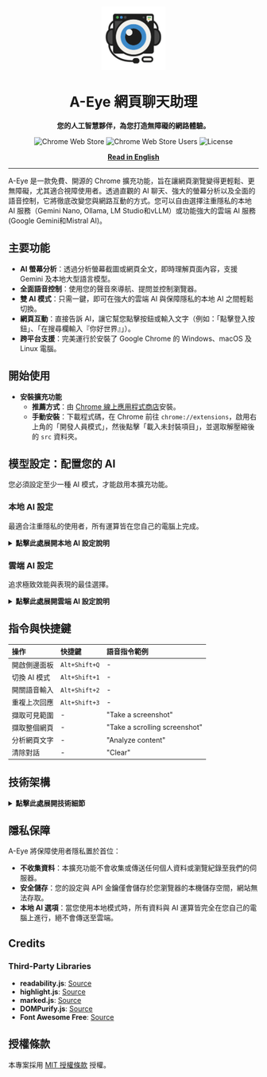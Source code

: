 <p align="center">
    <img src="images/A-Eye Web Chat Assistant Icon.png" alt="A-Eye Logo" width="128">
    <h1 align="center">A-Eye 網頁聊天助理</h1>
</p>

<p align="center">
    <strong>您的人工智慧夥伴，為您打造無障礙的網路體驗。</strong>
</p>

<div align="center">

![Chrome Web Store](https://img.shields.io/chrome-web-store/v/cdjignhknhdkldbjijipaaamodpfjflp?style=for-the-badge)
![Chrome Web Store Users](https://img.shields.io/chrome-web-store/users/cdjignhknhdkldbjijipaaamodpfjflp?style=for-the-badge)
![License](https://img.shields.io/github/license/vincentwun/A-Eye-Web-Chat-Assistant?style=for-the-badge)

</div>

<p align="center">
    <a href="./README.md"><strong>Read in English</strong></a>
</p>

---

A-Eye 是一款免費、開源的 Chrome 擴充功能，旨在讓網頁瀏覽變得更輕鬆、更無障礙，尤其適合視障使用者。透過直觀的 AI 聊天、強大的螢幕分析以及全面的語音控制，它將徹底改變您與網路互動的方式。您可以自由選擇注重隱私的本地 AI 服務（Gemini Nano, Ollama, LM Studio和vLLM）或功能強大的雲端 AI 服務 (Google Gemini和Mistral AI)。

## 主要功能

-   **AI 螢幕分析**：透過分析螢幕截圖或網頁全文，即時理解頁面內容，支援 Gemini 及本地大型語言模型。
-   **全面語音控制**：使用您的聲音來導航、提問並控制瀏覽器。
-   **雙 AI 模式**：只需一鍵，即可在強大的雲端 AI 與保障隱私的本地 AI 之間輕鬆切換。
-   **網頁互動**：直接告訴 AI，讓它幫您點擊按鈕或輸入文字（例如：「點擊登入按鈕」、「在搜尋欄輸入『你好世界』」）。
-   **跨平台支援**：完美運行於安裝了 Google Chrome 的 Windows、macOS 及 Linux 電腦。

## 開始使用

-   **安裝擴充功能**
    *   **推薦方式**：由 [Chrome 線上應用程式商店](https://chromewebstore.google.com/detail/a-eye-web-chat-assistant/cdjignhknhdkldbjijipaaamodpfjflp)安裝。
    *   **手動安裝**：下載程式碼，在 Chrome 前往 `chrome://extensions`，啟用右上角的「開發人員模式」，然後點擊「載入未封裝項目」，並選取解壓縮後的 `src` 資料夾。

## 模型設定：配置您的 AI

您必須設定至少一種 AI 模式，才能啟用本擴充功能。

### 本地 AI 設定

最適合注重隱私的使用者，所有運算皆在您自己的電腦上完成。

<details>
<summary><strong>點擊此處展開本地 AI 設定說明</strong></summary>

---

#### Ollama
1.  **安裝 [Ollama](https://ollama.com/)**。
2.  **設定 CORS 權限**：此步驟是為了讓擴充功能與 Ollama 通訊。
    *   **Windows**: 以系統管理員身分開啟 CMD，然後執行 `setx OLLAMA_ORIGINS "chrome-extension://*" /M`。
    *   **macOS/Linux**: 請參考 Ollama 的官方文件，設定 `OLLAMA_ORIGINS` 環境變數。
3.  **重新啟動 Ollama**，使新設定生效。
4.  **下載模型**：開啟您的終端機/CMD，根據您顯示卡的 VRAM 執行相應指令：
    *   **>= 6GB VRAM**: `ollama run gemma3:4b`
    *   **>= 10GB VRAM**: `ollama run gemma3:12b`
    *   **>= 20GB VRAM**: `ollama run gemma3:27b`
5.  在擴充功能的 **設定** 頁面，確保「Ollama Model Name」與您所安裝的模型一致。

---

#### LM Studio
1.  **安裝 [LM Studio](https://lmstudio.ai/)**。
2.  **下載模型**：
    *   在 LM Studio 中，前往「搜尋」頁面。
    *   搜尋 `google/gemma-3`。
    *   選擇適合您顯示卡 VRAM 的版本（例如 `google/gemma-3-4b`），然後點擊下載。
3.  **啟動本地伺服器**：
    *   前往 LM Studio 的「本地伺服器」頁面。
    *   選擇您剛剛下載的模型。
    *   點擊「啟動伺服器」。
4.  在擴充功能的 **設定** 頁面，確保「LM Studio Model Name」與您在 LM Studio 中使用的模型路徑一致（例如 `google/gemma-3-4b`）。

---

#### Gemini Nano

更多細節請參考 [Gemini Nano API](https://developer.chrome.com/docs/ai/prompt-api)。
注意：Gemini Nano 的 Multimodal 功能目前僅支援於 [Chrome Canary](https://www.google.com/chrome/canary/)。

1.  **開啟 `chrome://flags` 並啟用：**
    | 標記 | 設定值 |
    | :--- | :--- |
    | Prompt API for Gemini Nano | Enabled |
    | Prompt API for Gemini Nano with Multimodal Input | Enabled |
    | Enables optimization guide on device | Enabled BypassPerfRequirement |
2.  **重新啟動 Chrome**
3.  **開啟主控台(F12)並以進度觸發下載：**
    ```javascript
    const session = await LanguageModel.create({
      monitor(m) {
        m.addEventListener("downloadprogress", (e) => {
          console.log(`Downloaded ${Math.round(e.loaded * 100)}%`);
        });
      },
    });
    ```
4.  **檢查 API 可用性**
    ```javascript
    await LanguageModel.availability();
    ```
    當狀態從 `'downloading'` 變為 `'available'`，即代表 Gemini Nano 已可使用。

---

</details>

### 雲端 AI 設定

追求極致效能與表現的最佳選擇。

<details>
<summary><strong>點擊此處展開雲端 AI 設定說明</strong></summary>

---

#### Google AI Studio API Key
1.  前往 [Google AI Studio](https://aistudio.google.com/)。
2.  點擊 `Get API Key` > `Create API Key`。
3.  複製您的 API 金鑰。
4.  在擴充功能的 **設定** 頁面，將其貼上至「Gemini API Key」欄位。

---

#### Mistral AI API Key
1.  前往 [Mistral AI 平台](https://console.mistral.ai/)。
2.  註冊或登入您的帳號。
3.  導航至「Try the API」>「API Keys」頁面，建立一個新的 API 金鑰。
4.  複製您的 API 金鑰。
5.  在擴充功能的 **設定** 頁面，將其貼上至「Mistral API Key」欄位。

---

#### 雲端平台：Google Cloud Platform (Vertex AI)
適合想自行管理 GCP 基礎設施的進階使用者。詳細步驟請參閱 [A-Eye-Web-Chat-Assistant-Cloud-Infra](https://github.com/vincentwun/A-Eye-Web-Chat-Assistant-Cloud-Infra)。

---

</details>

## 指令與快捷鍵

| 操作 | 快捷鍵 | 語音指令範例 |
| :--- | :--- | :--- |
| 開啟側邊面板 | `Alt+Shift+Q` | - |
| 切換 AI 模式 | `Alt+Shift+1` | - |
| 開關語音輸入 | `Alt+Shift+2` | - |
| 重複上次回應 | `Alt+Shift+3` | - |
| 擷取可見範圍 | - | "Take a screenshot" |
| 擷取整個網頁 | - | "Take a scrolling screenshot" |
| 分析網頁文字 | - | "Analyze content" |
| 清除對話 | - | "Clear" |

## 技術架構

<details>
<summary><strong>點擊此處展開技術細節</strong></summary>

#### Chrome 擴充功能與 Web API
*   **Scripting API**: 用於在網頁環境下執行內容指令碼（例如 Readability.js）。
*   **Side Panel API**: 用於建構主要的使用者介面。
*   **Canvas API**: 用於將多張截圖合成為一張「捲動截圖」。
*   **Web Speech API**: 同時用於 `SpeechRecognition`（語音轉文字）及 `SpeechSynthesis`（文字轉語音）。

#### 後端與 AI
*   **本地模式**: 直接與本機運行的 AI 服務通訊，支援 Ollama、LM Studio 及 vLLM 等 OpenAI 相容的端點。
*   **雲端模式**: 使用一個安全的 Google Cloud Platform 無伺服器後端來代理對雲端 AI 的請求，或直接連接到第三方 API。
    *   **API Gateway**: 提供安全的 API 端點，並驗證 API 金鑰。
    *   **Cloud Functions**: 接收請求並呼叫 AI 模型的無伺服器函數。
    *   **Vertex AI**: 託管強大的 Gemini 模型以進行分析。

![architecture](images/architecture_v3.png)

</details>

## 隱私保障

A-Eye 將保障使用者隱私置於首位：
-   **不收集資料**：本擴充功能不會收集或傳送任何個人資料或瀏覽紀錄至我們的伺服器。
-   **安全儲存**：您的設定與 API 金鑰僅會儲存於您瀏覽器的本機儲存空間，網站無法存取。
-   **本地 AI 選項**：當您使用本地模式時，所有資料與 AI 運算皆完全在您自己的電腦上進行，絕不會傳送至雲端。

## Credits
### Third-Party Libraries
-   **readability.js**: [Source](https://github.com/mozilla/readability)
-   **highlight.js**: [Source](https://highlightjs.org/)
-   **marked.js**: [Source](https://github.com/markedjs/marked)
-   **DOMPurify.js**: [Source](https://github.com/cure53/DOMPurify)
-   **Font Awesome Free**: [Source](https://fontawesome.com)

## 授權條款

本專案採用 [MIT 授權條款](./LICENSE) 授權。

